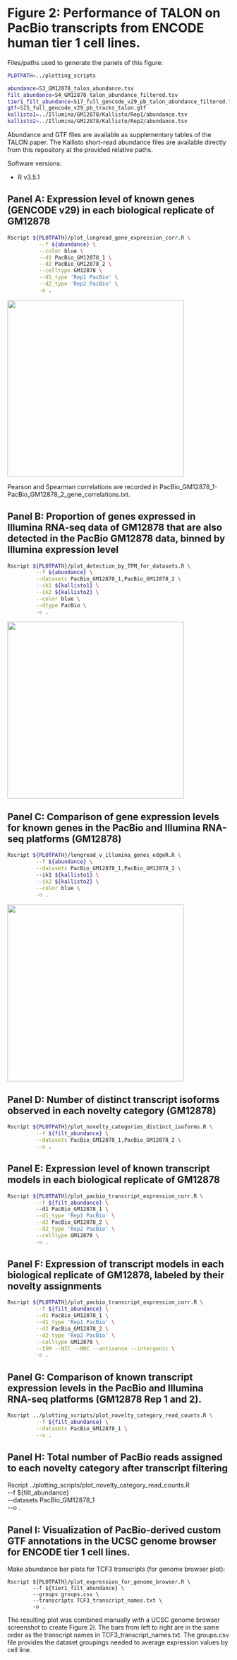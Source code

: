 # Figure 2: Performance of TALON on PacBio transcripts from ENCODE human tier 1 cell lines.

Files/paths used to generate the panels of this figure:
```bash
PLOTPATH=../plotting_scripts

abundance=S3_GM12878_talon_abundance.tsv
filt_abundance=S4_GM12878_talon_abundance_filtered.tsv
tier1_filt_abundance=S17_full_gencode_v29_pb_talon_abundance_filtered.tsv
gtf=S15_full_gencode_v29_pb_tracks_talon.gtf
kallisto1=../Illumina/GM12878/Kallisto/Rep1/abundance.tsv
kallisto2=../Illumina/GM12878/Kallisto/Rep2/abundance.tsv
```
Abundance and GTF files are available as supplementary tables of the TALON paper. The Kallisto short-read abundance files are available directly from this repository at the provided relative paths.

Software versions:
* R v3.5.1

## Panel A: Expression level of known genes (GENCODE v29) in each biological replicate of GM12878
```bash
Rscript ${PLOTPATH}/plot_longread_gene_expression_corr.R \
          --f ${abundance} \
          --color blue \
          --d1 PacBio_GM12878_1 \
          --d2 PacBio_GM12878_2 \
          --celltype GM12878 \
          --d1_type 'Rep1 PacBio' \
          --d2_type 'Rep2 PacBio' \
          -o .
```
<img align="center" width="400" src="PacBio_GM12878_1-PacBio_GM12878_2_gene_correlationPlot.png">

 Pearson and Spearman correlations are recorded in PacBio_GM12878_1-PacBio_GM12878_2_gene_correlations.txt.

## Panel B: Proportion of genes expressed in Illumina RNA-seq data of GM12878 that are also detected in the PacBio GM12878 data, binned by Illumina expression level 
```bash
Rscript ${PLOTPATH}/plot_detection_by_TPM_for_datasets.R \
         --f ${abundance} \
         --datasets PacBio_GM12878_1,PacBio_GM12878_2 \
         --ik1 ${kallisto1} \
         --ik2 ${kallisto2} \
         --color blue \
         --dtype PacBio \
         -o .
```
<img align="center" width="400" src="gene_detection_by_TPM.png">

## Panel C: Comparison of gene expression levels for known genes in the PacBio and Illumina RNA-seq platforms (GM12878)
```bash
Rscript ${PLOTPATH}/longread_v_illumina_genes_edgeR.R \
         --f ${abundance} \
         --datasets PacBio_GM12878_1,PacBio_GM12878_2 \ 
         --ik1 ${kallisto1} \
         --ik2 ${kallisto2} \
         --color blue \
         -o .
```
<img align="center" width="400" src="edgeR_PacBio_illumina_gene_MA_plot.png">

## Panel D: Number of distinct transcript isoforms observed in each novelty category (GM12878)
```bash
Rscript ${PLOTPATH}/plot_novelty_categories_distinct_isoforms.R \
         --f ${filt_abundance} \
         --datasets PacBio_GM12878_1,PacBio_GM12878_2 \
         --o .
```

## Panel E: Expression level of known transcript models in each biological replicate of GM12878
```bash
Rscript ${PLOTPATH}/plot_pacbio_transcript_expression_corr.R \
         --f ${filt_abundance} \ 
         --d1 PacBio_GM12878_1 \
         --d1_type 'Rep1 PacBio' \
         --d2 PacBio_GM12878_2 \
         --d2_type 'Rep2 PacBio' \
         --celltype GM12878 \
         -o .

```

## Panel F: Expression of transcript models in each biological replicate of GM12878, labeled by their novelty assignments
```bash
Rscript ${PLOTPATH}/plot_pacbio_transcript_expression_corr.R \
         --f ${filt_abundance} \
         --d1 PacBio_GM12878_1 \
         --d1_type 'Rep1 PacBio' \
         --d2 PacBio_GM12878_2 \
         --d2_type 'Rep2 PacBio' \
         --celltype GM12878 \
         --ISM --NIC --NNC --antisense --intergenic \
         -o .

```

## Panel G: Comparison of known transcript expression levels in the PacBio and Illumina RNA-seq platforms (GM12878 Rep 1 and 2). 
```bash
Rscript ../plotting_scripts/plot_novelty_category_read_counts.R \
         --f ${filt_abundance} \
         --datasets PacBio_GM12878_1 \
         --o .

```

## Panel H: Total number of PacBio reads assigned to each novelty category after transcript filtering
Rscript ../plotting_scripts/plot_novelty_category_read_counts.R \
         --f ${filt_abundance}  \
         --datasets PacBio_GM12878_1 \
         --o .

## Panel I: Visualization of PacBio-derived custom GTF annotations in the UCSC genome browser for ENCODE tier 1 cell lines. 

Make abundance bar plots for TCF3 transcripts (for genome browser plot):
```
Rscript ${PLOTPATH}/plot_expression_for_genome_browser.R \
        --f ${tier1_filt_abundance} \
        --groups groups.csv \
        --transcripts TCF3_transcript_names.txt \
        -o .
```
The resulting plot was combined manually with a UCSC genome browser screenshot to create Figure 2i. The bars from left to right are in the same order as the transcript names in TCF3_transcript_names.txt. The groups.csv file provides the dataset groupings needed to average expression values by cell line.
 
